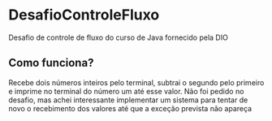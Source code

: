 # DesafioControleFluxo
Desafio de controle de fluxo do curso de Java fornecido pela DIO

## Como funciona?
Recebe dois números inteiros pelo terminal, subtrai o segundo pelo primeiro e imprime no terminal do número um até esse valor.
Não foi pedido no desafio, mas achei interessante implementar um sistema para tentar de novo o recebimento dos valores até que a exceção prevista não apareça
